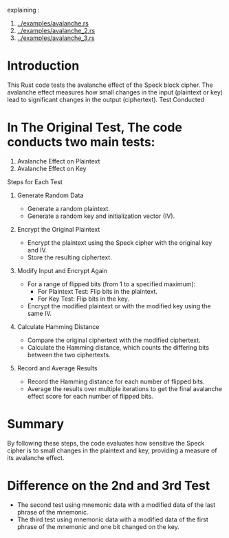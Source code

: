 explaining : 
1. [../examples/avalanche.rs](../examples/avalanche.rs)
2. [../examples/avalanche_2.rs](../examples/avalanche_2.rs)
3. [../examples/avalanche_3.rs](../examples/avalanche_3.rs)

# Introduction

This Rust code tests the avalanche effect of the Speck block cipher. The avalanche effect measures how small changes in the input (plaintext or key) lead to significant changes in the output (ciphertext).
Test Conducted

# In The Original Test, The code conducts two main tests:

1. Avalanche Effect on Plaintext
2. Avalanche Effect on Key

Steps for Each Test

1.  Generate Random Data

    - Generate a random plaintext.
    - Generate a random key and initialization vector (IV).

2.  Encrypt the Original Plaintext

    - Encrypt the plaintext using the Speck cipher with the original key and IV.
    - Store the resulting ciphertext.

3.  Modify Input and Encrypt Again

    - For a range of flipped bits (from 1 to a specified maximum):
        - For Plaintext Test: Flip bits in the plaintext.
        - For Key Test: Flip bits in the key.
    - Encrypt the modified plaintext or with the modified key using the same IV.

4.  Calculate Hamming Distance

    - Compare the original ciphertext with the modified ciphertext.
    - Calculate the Hamming distance, which counts the differing bits between the two ciphertexts.

5.  Record and Average Results

    - Record the Hamming distance for each number of flipped bits.
    - Average the results over multiple iterations to get the final avalanche effect score for each number of flipped bits.

# Summary

By following these steps, the code evaluates how sensitive the Speck cipher is to small changes in the plaintext and key, providing a measure of its avalanche effect.

# Difference on the 2nd and 3rd Test

- The second test using mnemonic data with a modified data of the last phrase of the mnemonic.
- The third test using mnemonic data with a modified data of the first phrase of the mnemonic and one bit changed on the key.